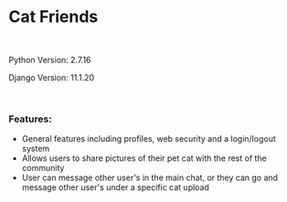 
<h1>Cat Friends</h1>
<br>
<p>Python Version: 2.7.16</p>
<p>Django Version: 11.1.20</p>
<br>
<h3>Features:</h3>
<ul>
	<li>General features including profiles, web security and a login/logout system</li>
	<li>Allows users to share pictures of their pet cat with the rest of the community</li>
	<li>User can message other user's in the main chat, or they can go and message other user's under a specific cat upload</li>	
</ul>
